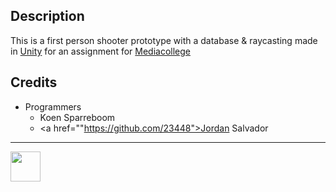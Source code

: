 ## Description

This is a first person shooter prototype with a database & raycasting made in <a href="https://unity3d.com/" target="_blank">Unity</a> for an assignment for <a href="https://ma-web.nl/" target="_blank">Mediacollege</a>

## Credits

* Programmers
  * Koen Sparreboom
  * <a href=""https://github.com/23448">Jordan Salvador</a>

---

<img src="https://www.ma-web.nl/static/vector/Logo_blok.svg" width="48">